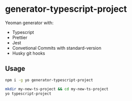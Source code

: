 # generator-typescript-project

Yeoman generator with:

- Typescript
- Prettier
- Jest
- Convetional Commits with standard-version
- Husky git hooks

## Usage

```sh
npm i -g yo generator-typescript-project

mkdir my-new-ts-project && cd my-new-ts-project
yo typescript-project
```
